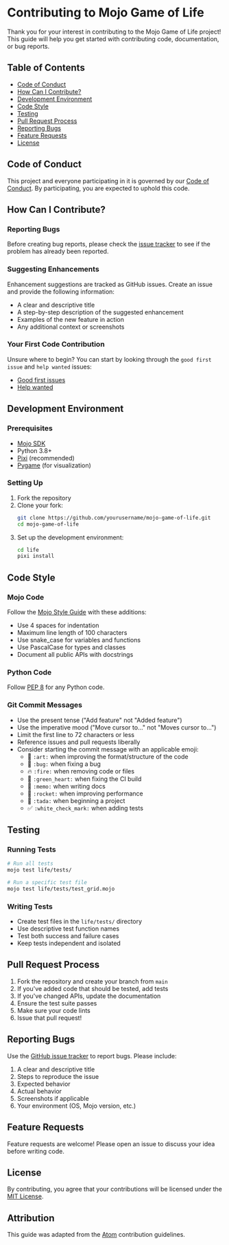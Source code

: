 # Contributing to Mojo Game of Life

Thank you for your interest in contributing to the Mojo Game of Life project! This guide will help you get started with contributing code, documentation, or bug reports.

## Table of Contents

- [Code of Conduct](#code-of-conduct)
- [How Can I Contribute?](#how-can-i-contribute)
- [Development Environment](#development-environment)
- [Code Style](#code-style)
- [Testing](#testing)
- [Pull Request Process](#pull-request-process)
- [Reporting Bugs](#reporting-bugs)
- [Feature Requests](#feature-requests)
- [License](#license)

## Code of Conduct

This project and everyone participating in it is governed by our [Code of Conduct](CODE_OF_CONDUCT.md). By participating, you are expected to uphold this code.

## How Can I Contribute?

### Reporting Bugs

Before creating bug reports, please check the [issue tracker](https://github.com/yourusername/mojo-game-of-life/issues) to see if the problem has already been reported.

### Suggesting Enhancements

Enhancement suggestions are tracked as GitHub issues. Create an issue and provide the following information:
- A clear and descriptive title
- A step-by-step description of the suggested enhancement
- Examples of the new feature in action
- Any additional context or screenshots

### Your First Code Contribution

Unsure where to begin? You can start by looking through the `good first issue` and `help wanted` issues:
- [Good first issues](https://github.com/yourusername/mojo-game-of-life/labels/good%20first%20issue)
- [Help wanted](https://github.com/yourusername/mojo-game-of-life/labels/help%20wanted)

## Development Environment

### Prerequisites

- [Mojo SDK](https://docs.modular.com/mojo/)
- Python 3.8+
- [Pixi](https://pixi.sh/) (recommended)
- [Pygame](https://www.pygame.org/) (for visualization)

### Setting Up

1. Fork the repository
2. Clone your fork:
   ```bash
   git clone https://github.com/yourusername/mojo-game-of-life.git
   cd mojo-game-of-life
   ```
3. Set up the development environment:
   ```bash
   cd life
   pixi install
   ```

## Code Style

### Mojo Code

Follow the [Mojo Style Guide](https://docs.modular.com/mojo/style-guide.html) with these additions:

- Use 4 spaces for indentation
- Maximum line length of 100 characters
- Use snake_case for variables and functions
- Use PascalCase for types and classes
- Document all public APIs with docstrings

### Python Code

Follow [PEP 8](https://www.python.org/dev/peps/pep-0008/) for any Python code.

### Git Commit Messages

- Use the present tense ("Add feature" not "Added feature")
- Use the imperative mood ("Move cursor to..." not "Moves cursor to...")
- Limit the first line to 72 characters or less
- Reference issues and pull requests liberally
- Consider starting the commit message with an applicable emoji:
  - 🎨 `:art:` when improving the format/structure of the code
  - 🐛 `:bug:` when fixing a bug
  - 🔥 `:fire:` when removing code or files
  - 💚 `:green_heart:` when fixing the CI build
  - 📝 `:memo:` when writing docs
  - 🚀 `:rocket:` when improving performance
  - 🎉 `:tada:` when beginning a project
  - ✅ `:white_check_mark:` when adding tests

## Testing

### Running Tests

```bash
# Run all tests
mojo test life/tests/

# Run a specific test file
mojo test life/tests/test_grid.mojo
```

### Writing Tests

- Create test files in the `life/tests/` directory
- Use descriptive test function names
- Test both success and failure cases
- Keep tests independent and isolated

## Pull Request Process

1. Fork the repository and create your branch from `main`
2. If you've added code that should be tested, add tests
3. If you've changed APIs, update the documentation
4. Ensure the test suite passes
5. Make sure your code lints
6. Issue that pull request!

## Reporting Bugs

Use the [GitHub issue tracker](https://github.com/yourusername/mojo-game-of-life/issues) to report bugs. Please include:

1. A clear and descriptive title
2. Steps to reproduce the issue
3. Expected behavior
4. Actual behavior
5. Screenshots if applicable
6. Your environment (OS, Mojo version, etc.)

## Feature Requests

Feature requests are welcome! Please open an issue to discuss your idea before writing code.

## License

By contributing, you agree that your contributions will be licensed under the [MIT License](LICENSE).

## Attribution

This guide was adapted from the [Atom](https://github.com/atom/atom/blob/master/CONTRIBUTING.md) contribution guidelines.
